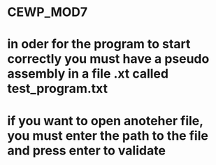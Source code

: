 # CEWP_MOD7
# in oder for the program to start correctly you must have a pseudo assembly in a file .xt called test_program.txt
# if you want to open anoteher file, you must enter the path to the file and press enter to validate
